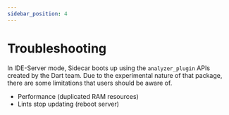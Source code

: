 ```yaml
---
sidebar_position: 4
---
```


# Troubleshooting

In IDE-Server mode, Sidecar boots up using the ```analyzer_plugin``` APIs created by the Dart team. Due to the experimental nature of that package, there are some limitations that users should be aware of.

- Performance (duplicated RAM resources)
- Lints stop updating (reboot server)
